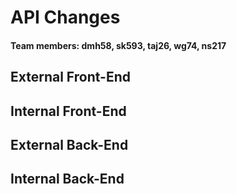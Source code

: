 # API Changes
#### Team members: dmh58, sk593, taj26, wg74, ns217

## External Front-End


## Internal Front-End


## External Back-End


## Internal Back-End


